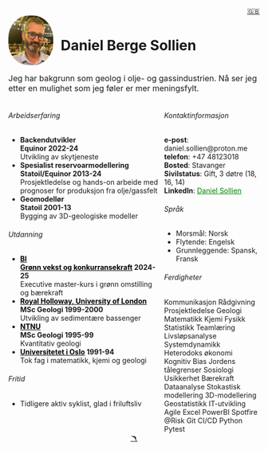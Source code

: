 <head>  
    <link rel="stylesheet" href="styles.css">
</head>

<a href="cv_english.md">
<div style="text-align: right">🇬🇧</div>
</a>

<div style="display: flex; align-items: center;">
    <img src="Me_Summer_smaller.jpg" alt="Daniel Sollien" title="Daniel" width="90" height="100" style="border-radius: 45%; margin-right: 15px;"/> 
    <h1>Daniel Berge Sollien</h1>
</div>
<body class="cv">
<font size="3"><p>Jeg har bakgrunn som geolog i olje- og gassindustrien. Nå ser jeg etter en mulighet som jeg føler er mer meningsfylt.</p></font>
<div style="display: flex; justify-content: space-between;">

  <div style="width: 60%;">
    <h6 class="cv">Arbeidserfaring</h6>
    <ul>
      <li><b>Backendutvikler</b><br>
      <b>Equinor <span class="date">2022-24</span></b><br>
      <span class="bread-text">Utvikling av skytjeneste</span>
      </li>
      <li><b>Spesialist reservoarmodellering</b><br>
      <b>Statoil/Equinor <span class="date">2013-24</span></b><br>
      <span class="bread-text">Prosjektledelse og hands-on arbeide med prognoser for produksjon fra olje/gassfelt</span>
      </li>
      <li><b>Geomodellør</b><br>
      <b>Statoil <span class="date">2001-13</span></b><br>
      <span class="bread-text">Bygging av 3D-geologiske modeller</span>
      </li>
    </ul>
    <h6 class="cv">Utdanning</h6>
    <ul>
      <li><b><a href="https://www.bi.no/" style="color: black;">BI</a><br>
      <a href="https://www.bi.no/studier-og-kurs/kurs/masterprogram/gronn-vekst-og-konkurransekraft/" style="color:black;">Grønn vekst og konkurransekraft</a> <span class="date">2024-25</span></b><br>
      <span class="bread-text">Executive master-kurs i grønn omstilling og bærekraft</span></li>
      <li><b><a href="https://www.royalholloway.ac.uk/" style="color: black;">Royal Holloway, University of London</a> <br>MSc Geologi <span class="date">1999-2000</span></b><br>
      <span class="bread-text">Utvikling av sedimentære bassenger</span></li>
      <li><b><a href="https://www.ntnu.no/" style="color:black;">NTNU</a><br>MSc Geologi <span class="date">1995-99</span></b><br>
      <span class="bread-text">Kvantitativ geologi</span></li>
      <li><b><a href="https://www.uio.no/" style="color: black;">Universitetet i Oslo</a> <span class="date">1991-94</span></b><br>
      <span class="bread-text">Tok fag i matematikk, kjemi og geologi</span></li>
    </ul>
      <h6 class="cv">Fritid</h6>
    <ul>
      <li>Tidligere aktiv syklist, glad i friluftsliv</li>
    </ul>
  </div>

  <div style="width: 38%">
    <h6 class="cv">Kontaktinformasjon</h6>
    <b>e-post</b>: daniel.sollien@proton.me<br>
     <b>telefon</b>: +47 48123018<br>
    <b>Bosted</b>: Stavanger<br>
    <b>Sivilstatus</b>: Gift, 3 døtre (18, 16, 14) <br>
    <b>LinkedIn</b>: <a href="https://www.linkedin.com/in/daniel-sollien-7920a141" style="color: green;">Daniel Sollien</a>
    <br>
    <h6 class="cv">Språk</h6>
    <ul>
      <li>Morsmål: Norsk</li>
      <li>Flytende: Engelsk</li>
      <li>Grunnleggende: Spansk, Fransk</li>
    </ul>
    <h6 class="cv">Ferdigheter</h6>
    <span class="skill">Kommunikasjon</span>
    <span class="skill">Rådgivning</span>
    <span class="skill">Prosjektledelse</span>
    <span class="skill">Geologi</span>
    <span class="skill">Matematikk</span>
    <span class="skill">Kjemi</span>
    <span class="skill">Fysikk</span>
    <span class="skill">Statistikk</span>
    <span class="skill">Teamlæring</span>
    <span class="skill">Livsløpsanalyse</span>
    <span class="skill">Systemdynamikk</span>
    <span class="skill">Heterodoks økonomi</span>
    <span class="skill">Kognitiv Bias</span>
    <span class="skill">Jordens tålegrenser</span>
    <span class="skill">Sosiologi</span>
    <span class="skill">Usikkerhet</span>
     <span class="skill">Bærekraft</span> 
    <span class="skill">Dataanalyse</span>
    <span class="skill">Stokastisk modellering</span>
    <span class="skill">3D-modellering</span>
    <span class="skill">Geostatistikk</span>
    <span class="skill">IT-utvikling</span>
    <span class="skill">Agile</span>
    <span class="skill">Excel</span>
    <span class="skill">PowerBI</span>
    <span class="skill">Spotfire</span>
    <span class="skill">@Risk</span>
    <span class="skill">Git</span>
    <span class="skill">CI/CD</span>
    <span class="skill">Python</span>
    <span class="skill">Pytest</span>
  </div>
</div>
</body>

<div style="text-align: center;">
<a href="index.md">🪃</a>
</div>

